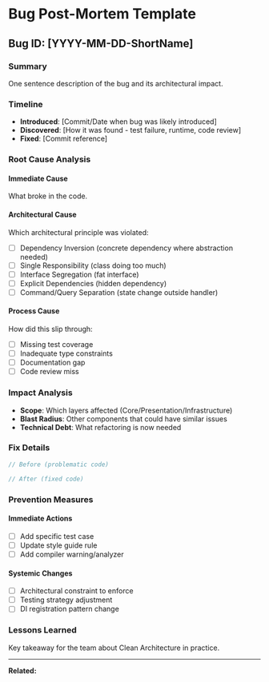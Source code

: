 # Bug Post-Mortem Template

## Bug ID: [YYYY-MM-DD-ShortName]

### Summary
One sentence description of the bug and its architectural impact.

### Timeline
- **Introduced**: [Commit/Date when bug was likely introduced]
- **Discovered**: [How it was found - test failure, runtime, code review]
- **Fixed**: [Commit reference]

### Root Cause Analysis

#### Immediate Cause
What broke in the code.

#### Architectural Cause
Which architectural principle was violated:
- [ ] Dependency Inversion (concrete dependency where abstraction needed)
- [ ] Single Responsibility (class doing too much)
- [ ] Interface Segregation (fat interface)
- [ ] Explicit Dependencies (hidden dependency)
- [ ] Command/Query Separation (state change outside handler)

#### Process Cause
How did this slip through:
- [ ] Missing test coverage
- [ ] Inadequate type constraints
- [ ] Documentation gap
- [ ] Code review miss

### Impact Analysis
- **Scope**: Which layers affected (Core/Presentation/Infrastructure)
- **Blast Radius**: Other components that could have similar issues
- **Technical Debt**: What refactoring is now needed

### Fix Details
```csharp
// Before (problematic code)

// After (fixed code)
```

### Prevention Measures

#### Immediate Actions
- [ ] Add specific test case
- [ ] Update style guide rule
- [ ] Add compiler warning/analyzer

#### Systemic Changes
- [ ] Architectural constraint to enforce
- [ ] Testing strategy adjustment
- [ ] DI registration pattern change

### Lessons Learned
Key takeaway for the team about Clean Architecture in practice.

---

**Related:**